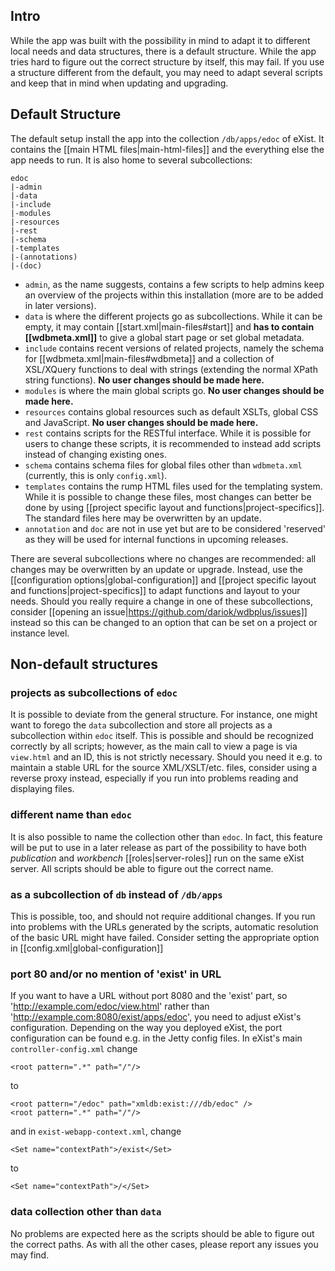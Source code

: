 ## Intro

While the app was built with the possibility in mind to adapt it to different local needs and data structures, there is a default structure. While the app tries hard to figure out the correct structure by itself, this may fail. If you use a structure different from the default, you may need to adapt several scripts and keep that in mind when updating and upgrading.

## Default Structure

The default setup install the app into the collection `/db/apps/edoc` of eXist. It contains the [[main HTML files|main-html-files]] and the everything else the app needs to run. It is also home to several subcollections:

    edoc
    |-admin
    |-data
    |-include
    |-modules
    |-resources
    |-rest
    |-schema
    |-templates
    |-(annotations)
    |-(doc)

* `admin`, as the name suggests, contains a few scripts to help admins keep an overview of the projects within this installation (more are to be added in later versions).
* `data` is where the different projects go as subcollections. While it can be empty, it may contain [[start.xml|main-files#start]] and **has to contain [[wdbmeta.xml]]** to give a global start page or set global metadata.
* `include` contains recent versions of related projects, namely the schema for [[wdbmeta.xml|main-files#wdbmeta]] and a collection of XSL/XQuery functions to deal with strings (extending the normal XPath string functions). **No user changes should be made here.**
* `modules` is where the main global scripts go. **No user changes should be made here.**
* `resources` contains global resources such as default XSLTs, global CSS and JavaScript. **No user changes should be made here.**
* `rest` contains scripts for the RESTful interface. While it is possible for users to change these scripts, it is recommended to instead add scripts instead of changing existing ones.
* `schema` contains schema files for global files other than `wdbmeta.xml` (currently, this is only `config.xml`).
* `templates` contains the rump HTML files used for the templating system. While it is possible to change these files, most changes can better be done by using [[project specific layout and functions|project-specifics]]. The standard files here may be overwritten by an update.
* `annotation` and `doc` are not in use yet but are to be considered 'reserved' as they will be used for internal functions in upcoming releases.

There are several subcollections where no changes are recommended: all changes may be overwritten by an update or upgrade. Instead, use the [[configuration options|global-configuration]] and [[project specific layout and functions|project-specifics]] to adapt functions and layout to your needs.
Should you really require a change in one of these subcollections, consider [[opening an issue|https://github.com/dariok/wdbplus/issues]] instead so this can be changed to an option that can be set on a project or instance level.

## Non-default structures

### projects as subcollections of `edoc`
It is possible to deviate from the general structure. For instance, one might want to forego the `data` subcollection and store all projects as a subcollection within `edoc` itself. This is possible and should be recognized correctly by all scripts; however, as the main call to view a page is via `view.html` and an ID, this is not strictly necessary. Should you need it e.g. to maintain a stable URL for the source XML/XSLT/etc. files, consider using a reverse proxy instead, especially if you run into problems reading and displaying files.

### different name than `edoc`
It is also possible to name the collection other than `edoc`. In fact, this feature will be put to use in a later release as part of the possibility to have both _publication_ and _workbench_ [[roles|server-roles]] run on the same eXist server. All scripts should be able to figure out the correct name.

### as a subcollection of `db` instead of `/db/apps`
This is possible, too, and should not require additional changes. If you run into problems with the URLs generated by the scripts, automatic resolution of the basic URL might have failed. Consider setting the appropriate option in [[config.xml|global-configuration]]

### port 80 and/or no mention of 'exist' in URL
If you want to have a URL without port 8080 and the 'exist' part, so 'http://example.com/edoc/view.html' rather than 'http://example.com:8080/exist/apps/edoc', you need to adjust eXist's configuration. Depending on the way you deployed eXist, the port configuration can be found e.g. in the Jetty config files. In eXist's main `controller-config.xml` change

    <root pattern=".*" path="/"/>

to

    <root pattern="/edoc" path="xmldb:exist:///db/edoc" />
    <root pattern=".*" path="/"/>

and in `exist-webapp-context.xml`, change

    <Set name="contextPath">/exist</Set>

to

    <Set name="contextPath">/</Set>

### data collection other than `data`
No problems are expected here as the scripts should be able to figure out the correct paths. As with all the other cases, please report any issues you may find.
